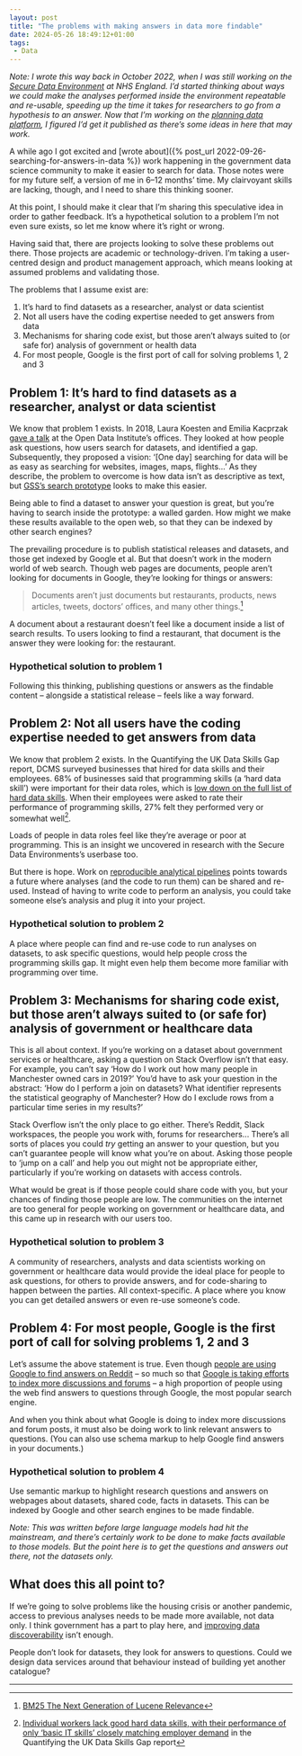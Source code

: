 ```yaml
---
layout: post
title: "The problems with making answers in data more findable"
date: 2024-05-26 18:49:12+01:00
tags:
 - Data
---
```


_Note: I wrote this way back in October 2022, when I was still working on the [Secure Data Environment](https://digital.nhs.uk/services/secure-data-environment-service) at NHS England. I’d started thinking about ways we could make the analyses performed inside the environment repeatable and re-usable, speeding up the time it takes for researchers to go from a hypothesis to an answer. Now that I’m working on the [planning data platform](https://www.planning.data.gov.uk), I figured I’d get it published as there’s some ideas in here that may work._

A while ago I got excited and [wrote about]({% post_url 2022-09-26-searching-for-answers-in-data %}) work happening in the government data science community to make it easier to search for data. Those notes were for my future self, a version of me in 6–12 months’ time. My clairvoyant skills are lacking, though, and I need to share this thinking sooner.

At this point, I should make it clear that I’m sharing this speculative idea in order to gather feedback. It’s a hypothetical solution to a problem I’m not even sure exists, so let me know where it’s right or wrong.

Having said that, there are projects looking to solve these problems out there. Those projects are academic or technology-driven. I’m taking a user-centred design and product management approach, which means looking at assumed problems and validating those.

The problems that I assume exist are:

1. It’s hard to find datasets as a researcher, analyst or data scientist
2. Not all users have the coding expertise needed to get answers from data
3. Mechanisms for sharing code exist, but those aren’t always suited to (or safe for) analysis of government or health data
4. For most people, Google is the first port of call for solving problems 1, 2 and 3

## Problem 1: It’s hard to find datasets as a researcher, analyst or data scientist

We know that problem 1 exists. In 2018, Laura Koesten and Emilia Kacprzak [gave a talk](https://www.youtube.com/watch?v=VNTtzZdqFIs) at the Open Data Institute’s offices. They looked at how people ask questions, how users search for datasets, and identified a gap. Subsequently, they proposed a vision: ‘[One day] searching for data will be as easy as searching for websites, images, maps, flights...’ As they describe, the problem to overcome is how data isn’t as descriptive as text, but [GSS’s search prototype](https://search-prototype.gss-data.org.uk) looks to make this easier.

Being able to find a dataset to answer your question is great, but you’re having to search inside the prototype: a walled garden. How might we make these results available to the open web, so that they can be indexed by other search engines?

The prevailing procedure is to publish statistical releases and datasets, and those get indexed by Google et al. But that doesn’t work in the modern world of web search. Though web pages are documents, people aren’t looking for documents in Google, they’re looking for things or answers:

> Documents aren’t just documents but restaurants, products, news articles, tweets, doctors’ offices, and many other things.[^1]

A document about a restaurant doesn’t feel like a document inside a list of search results. To users looking to find a restaurant, that document is the answer they were looking for: the restaurant.

### Hypothetical solution to problem 1

Following this thinking, publishing questions or answers as the findable content – alongside a statistical release – feels like a way forward.

## Problem 2: Not all users have the coding expertise needed to get answers from data

We know that problem 2 exists. In the Quantifying the UK Data Skills Gap report, DCMS surveyed businesses that hired for data skills and their employees. 68% of businesses said that programming skills (a ‘hard data skill’) were important for their data roles, which is [low down on the full list of hard data skills](https://www.gov.uk/government/publications/quantifying-the-uk-data-skills-gap/quantifying-the-uk-data-skills-gap-full-report#the-demand-for-data-skills#hard-skills-are-also-lacking-particularly-information-management-and-knowledge-of-emerging-technologies). When their employees were asked to rate their performance of programming skills, 27% felt they performed very or somewhat well[^2]. 

Loads of people in data roles feel like they’re average or poor at programming.  This is an insight we uncovered in research with the Secure Data Environments’s userbase too. 

But there is hope. Work on [reproducible analytical pipelines](https://dataingovernment.blog.gov.uk/2017/03/27/reproducible-analytical-pipeline/) points towards a future where analyses (and the code to run them) can be shared and re-used. Instead of having to write code to perform an analysis, you could take someone else’s analysis and plug it into your project. 

### Hypothetical solution to problem 2

A place where people can find and re-use code to run analyses on datasets, to ask specific questions, would help people cross the programming skills gap. It might even help them become more familiar with programming over time.

## Problem 3: Mechanisms for sharing code exist, but those aren’t always suited to (or safe for) analysis of government or healthcare data

This is all about context. If you’re working on a dataset about government services or healthcare, asking a question on Stack Overflow isn’t that easy. For example, you can’t say ‘How do I work out how many people in Manchester owned cars in 2019?’ You’d have to ask your question in the abstract: ‘How do I perform a join on datasets? What identifier represents the statistical geography of Manchester? How do I exclude rows from a particular time series in my results?’

Stack Overflow isn’t the only place to go either. There’s Reddit, Slack workspaces, the people you work with, forums for researchers... There’s all sorts of places you could _try_ getting an answer to your question, but you can’t guarantee people will know what you’re on about. Asking those people to ‘jump on a call’ and help you out might not be appropriate either, particularly if you’re working on datasets with access controls.

What would be great is if those people could share code with you, but your chances of finding those people are low. The communities on the internet are too general for people working on government or healthcare data, and this came up in research with our users too.

### Hypothetical solution to problem 3

A community of researchers, analysts and data scientists working on government or healthcare data would provide the ideal place for people to ask questions, for others to provide answers, and for code-sharing to happen between the parties. All context-specific. A place where you know you can get detailed answers or even re-use someone’s code.

## Problem 4: For most people, Google is the first port of call for solving problems 1, 2 and 3

Let’s assume the above statement is true. Even though [people are using Google to find answers on Reddit](https://dkb.io/post/google-search-is-dying) – so much so that [Google is taking efforts to index more discussions and forums](https://9to5google.com/2022/09/28/google-search-discussions-forums/) – a high proportion of people using the web find answers to questions through Google, the most popular search engine. 

And when you think about what Google is doing to index more discussions and forum posts, it must also be doing work to link relevant answers to questions. (You can also use schema markup to help Google find answers in your documents.)

### Hypothetical solution to problem 4

Use semantic markup to highlight research questions and answers on webpages about datasets, shared code, facts in datasets. This can be indexed by Google and other search engines to be made findable.

_Note: This was written before large language models had hit the mainstream, and there’s certainly work to be done to make facts available to those models. But the point here is to get the questions and answers out there, not the datasets only._

## What does this all point to?

If we’re going to solve problems like the housing crisis or another pandemic, access to previous analyses needs to be made more available, not data only. I think government has a part to play here, and [improving data discoverability](https://cddo.blog.gov.uk/2023/04/12/how-we-are-improving-data-discoverability/) isn’t enough. 

People don’t look for datasets, they look for answers to questions. Could we design data services around that behaviour instead of building yet another catalogue?

---

[^1]: [BM25 The Next Generation of Lucene Relevance](https://opensourceconnections.com/blog/2015/10/16/bm25-the-next-generation-of-lucene-relevation/)
[^2]: [Individual workers lack good hard data skills, with their performance of only ‘basic IT skills’ closely matching employer demand](https://www.gov.uk/government/publications/quantifying-the-uk-data-skills-gap/quantifying-the-uk-data-skills-gap-full-report#individual-workers-lack-good-hard-data-skills-with-their-performance-of-only-basic-it-skills-closely-matching-employer-demand) in the Quantifying the UK Data Skills Gap report
